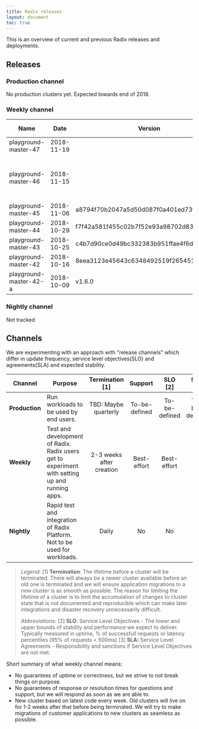 ```yaml
---
title: Radix releases
layout: document
toc: true
---
```


This is an overview of current and previous Radix releases and deployments.

## Releases

### Production channel

No production clusters yet. Expected towards end of 2018.

### Weekly channel

|           Name         |    Date    | Version |   Status   |                               Release notes                               |            Web console              |
|------------------------|------------|---------|------------|---------------------------------------------------------------------------|-------------------------------------|
| playground-master-47   | 2018-11-19 |         | Operating  | [Release notes](../release-notes/release-notes-playground-master-46.md)   | [Web console](https://web-radix-web-console-prod.playground-master-46.dev.radix.equinor.com)   |
| playground-master-46   | 2018-11-15 |         | Aborted    | Aborted due to problems. Superseded by playground-master-47               |     |
| playground-master-45   | 2018-11-06 | a8794f70b2047a5d50d087f0a401ed73fa4ecf10  | Operating  | [Release notes](../release-notes/release-notes-playground-master-45.md) | [Web console](https://web-radix-web-console-prod.playground-master-45.dev.radix.equinor.com)   |
| playground-master-44   | 2018-10-29 | f7f42a581f455c02b7f52e93a98702d83dd5e99e  | Operating  | [Release notes](../release-notes/release-notes-playground-master-44.md) | [Web console](https://web-radix-web-console-prod.playground-master-44.dev.radix.equinor.com)   |
| playground-master-43   | 2018-10-25 | c4b7d90ce0d49bc332383b951ffae4f6d2a55bcf  | Operating  | [Release notes](../release-notes/release-notes-playground-master-43.md) | [Web console](https://web-radix-web-console-prod.playground-master-43.dev.radix.equinor.com)   |
| playground-master-42   | 2018-10-16 | 8eea3123e45643c6348492519f265451fd369a56  | Operating  | [Release notes](../release-notes/release-notes-playground-master-42.md) | [Web console](https://web-radix-web-console-prod.playground-master-42.dev.radix.equinor.com)   |
| playground-master-42-a | 2018-10-09 | v1.6.0  | Operating  | [Release notes](../release-notes/release-notes-playground-master-42-a.md) | [Web console](https://web-radix-web-console-prod.playground-master-41-a.dev.radix.equinor.com)                 |


### Nightly channel

Not tracked

## Channels
We are experimenting with an approach with "release channels" which differ in update frequency, service level objectives(SLO) and agreements(SLA) and expected stability.

|    Channel     |                                           Purpose                                                  |        Termination [1]   |   Support    |     SLO [2]   |    SLA [3]    |
|----------------|----------------------------------------------------------------------------------------------------|:------------------------:|:------------:|:-------------:|:-------------:|
| **Production** | Run workloads to be used by end users.                                                             | TBD: Maybe quarterly     |To-be-defined | To-be-defined | To-be-defined |
| **Weekly**     | Test and development of Radix. Radix users get to experiment with setting up and running apps.     | 2-3 weeks after creation | Best-effort  |  Best-effort  |      No       |
| **Nightly**    | Rapid test and integration of Radix Platform. Not to be used for workloads.                        | Daily                    |      No      |       No      |      No       |

> _Legend_:
> [1] **Termination**: The lifetime before a cluster will be terminated. There will always be a newer cluster available before an old one is terminated and we will ensure application migrations to a new cluster is as smooth as possible. The reason for limiting the lifetime of a cluster is to limit the accumulation of changes to cluster state that is not documented and reproducible which can make later integrations and disaster recovery unnecessarily difficult.
> 
> _Abbreviations_: 
> [2] **SLO**: Service Level Objectives - The lower and upper bounds of stability and performance we expect to deliver. Typically measured in uptime, % of successfull requests or latency percentiles (95% of requests < 500ms) 
> [3] **SLA:** Service Level Agreements - Responsibility and sanctions if Service Level Objectives are not met.

Short summary of what weekly channel means:
  - No guarantees of uptime or correctness, but we strive to not break things on purpose. 
  - No guarantees of response or resolution times for questions and support, but we will respond as soon as we are able to.
  - New cluster based on latest code every week. Old clusters will live on for 1-2 weeks after that before being terminated. We will try to make migrations of customer applications to new clusters as seamless as possible.


